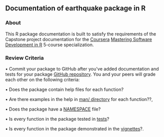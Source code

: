 
## Documentation of earthquake package in R

### About

This R package documentation is built to satisfy the requirements of the Capstone project documentation for the [Coursera](http://www.coursera.org) [Mastering Software Development in R](https://www.coursera.org/specializations/r) 5-course specialization.


### Review Criteria

•	Commit your package to GitHub after you've added documentation and tests for your package [GitHub repository](https://github.com/DYZI/Earthquake_doc). You and your peers will grade each other on the following criteria:

•	Does the package contain help files for each function?

•	Are there examples in the help in [man/ directory](https://github.com/DYZI/Earthquake_doc/tree/master/man) for each function??,

•	Does the package have a [NAMESPACE](https://github.com/DYZI/Earthquake_doc/tree/master/NAMESPACE) file?

•	Is every function in the package tested in [tests](https://github.com/DYZI/Earthquake_doc/tree/master/tests)?

•	Is every function in the package demonstrated in the [vignettes](https://github.com/DYZI/Earthquake/tree/master/vignettes)?.
